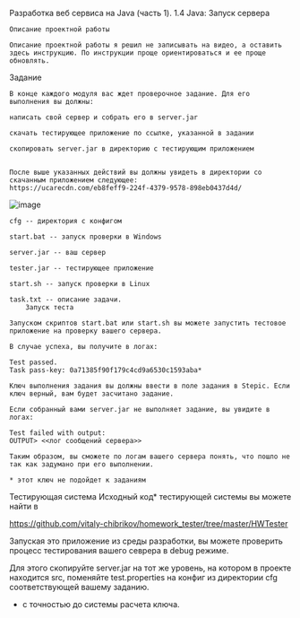 
  Разработка веб сервиса на Java (часть 1). 
   1.4 Java: Запуск сервера
	
	Описание проектной работы
	
	Описание проектной работы я решил не записывать на видео, а оставить здесь инструкцию. По инструкции проще ориентироваться и ее проще обновлять.
 Задание

	В конце каждого модуля вас ждет проверочное задание. Для его выполнения вы должны: 
	
	написать свой сервер и собрать его в server.jar
	
	скачать тестирующее приложение по ссылке, указанной в задании
	
	скопировать server.jar в директорию с тестирующим приложением
	
	
	После выше указанных действий вы должны увидеть в директории со скачанным приложением следующее:
	https://ucarecdn.com/eb8feff9-224f-4379-9578-898eb0437d4d/
	
![image](https://github.com/IvanGlaz79vvv/Stepic_WEB_server1/assets/95147645/4a34b678-0d5f-49c4-b801-6cd36f3614cc)
	
	
	cfg -- директория с конфигом
	
	start.bat -- запуск проверки в Windows
	
	server.jar -- ваш сервер
	
	tester.jar -- тестирующее приложение
	
	start.sh -- запуск проверки в Linux
	
	task.txt -- описание задачи.
 		Запуск теста
	
	Запуском скриптов start.bat или start.sh вы можете запустить тестовое приложение на проверку вашего сервера.
	
	В случае успеха, вы получите в логах:
	
	Test passed.
	Task pass-key: 0a71385f90f179c4cd9a6530c1593aba*
	
	Ключ выполнения задания вы должны ввести в поле задания в Stepic. Если ключ верный, вам будет засчитано задание.
	
	Если собранный вами server.jar не выполняет задание, вы увидите в логах:
	
	Test failed with output:
	OUTPUT> <<лог сообщений сервера>>
	
	Таким образом, вы сможете по логам вашего сервера понять, что пошло не так как задумано при его выполнении.
	
	* этот ключ не подойдет к заданиям
 
Тестирующая система Исходный код* тестирующей системы вы можете найти в 

https://github.com/vitaly-chibrikov/homework_tester/tree/master/HWTester

Запуская это приложение из среды разработки, вы можете проверить процесс тестирования вашего севрера в debug режиме.

Для этого скопируйте server.jar на тот же уровень, на котором в проекте находится src, поменяйте test.properties на конфиг из директории cfg соответствующей вашему заданию.

* с точностью до системы расчета ключа.
